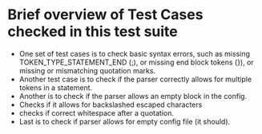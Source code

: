 # Brief overview of Test Cases checked in this test suite

- One set of test cases is to check basic syntax errors, such as missing 
TOKEN\_TYPE\_STATEMENT\_END (;), or missing end block tokens (}), or missing
or mismatching quotation marks.
- Another test case is to check if the parser correctly allows for multiple 
tokens in a statement.
- Another is to check if the parser allows an empty block in the config.
- Checks if it allows for backslashed escaped characters
- checks if correct whitespace after a quotation.
- Last is to check if parser allows for empty config file (it should).
